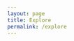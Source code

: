 ```yaml
---
layout: page
title: Explore
permalink: /explore
---
```


<div id='node-graph'></div>
<div id='search-bar'></div>
